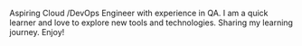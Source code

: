 Aspiring Cloud /DevOps Engineer with experience in QA. 
I am a quick learner and love to explore new tools and technologies. 
Sharing my learning journey. Enjoy!
